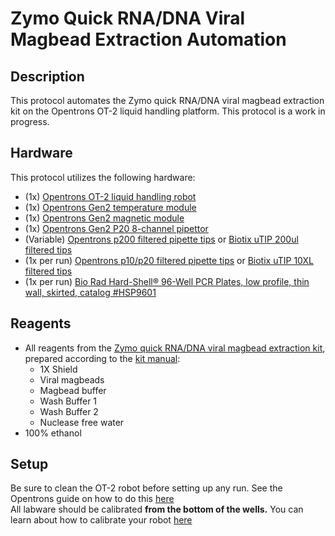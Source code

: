 # Zymo Quick RNA/DNA Viral Magbead Extraction Automation
## Description
This protocol automates the Zymo quick RNA/DNA viral magbead extraction kit on the Opentrons OT-2 liquid handling platform. This protocol is a work in progress.
## Hardware
This protocol utilizes the following hardware:  
* (1x) [Opentrons OT-2 liquid handling robot](https://shop.opentrons.com/products/ot-2)   
* (1x) [Opentrons Gen2 temperature module](https://shop.opentrons.com/products/tempdeck)  
* (1x) [Opentrons Gen2 magnetic module](https://shop.opentrons.com/products/magdeck)  
* (1x) [Opentrons Gen2 P20 8-channel pipettor](https://shop.opentrons.com/collections/ot-2-robot/products/8-channel-electronic-pipette)  
* (Variable) [Opentrons p200 filtered pipette tips](https://shop.opentrons.com/collections/opentrons-tips/products/opentrons-200ul-filter-tips) or [Biotix uTIP 200ul filtered tips](https://biotix.com/products/pipette-tips/utip-universal-pipette-tips/200-%ce%bcl-racked-sterilized/)
* (1x per run) [Opentrons p10/p20 filtered pipette tips](https://shop.opentrons.com/collections/opentrons-tips/products/opentrons-10ul-tips) or [Biotix uTIP 10XL filtered tips](https://biotix.com/products/pipette-tips/utip-universal-pipette-tips/10-%ce%bcl-xl-racked-filtered-sterilized/)  
* (1x per run) [Bio Rad Hard-Shell® 96-Well PCR Plates, low profile, thin wall, skirted, catalog #HSP9601](https://www.bio-rad.com/en-us/sku/hsp9601-hard-shell-96-well-pcr-plates-low-profile-thin-wall-skirted-white-clear?ID=hsp9601)  
## Reagents
* All reagents from the [Zymo quick RNA/DNA viral magbead extraction kit](https://www.zymoresearch.com/pages/quick-viral-covid-19), prepared according to the [kit manual](https://files.zymoresearch.com/protocols/_r2140_r2141_quick-dna-rna_viral_magbead.pdf):
  * 1X Shield
  * Viral magbeads
  * Magbead buffer
  * Wash Buffer 1
  * Wash Buffer 2
  * Nuclease free water
* 100% ethanol

## Setup 
Be sure to clean the OT-2 robot before setting up any run. See the Opentrons guide on how to do this [here](https://www.protocols.io/view/cleaning-an-ot-2-covid-19-diagnostic-station-beb5jaq6)
<br>
All labware should be calibrated **from the bottom of the wells.** You can learn about how to calibrate your robot [here](https://support.opentrons.com/en/articles/2687641-get-started-pipette-and-labware-calibration)
